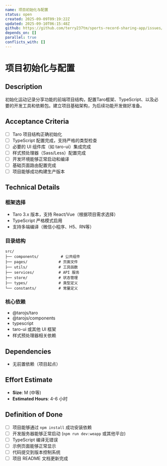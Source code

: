 ```yaml
---
name: 项目初始化与配置
status: open
created: 2025-09-09T09:19:22Z
updated: 2025-09-10T06:15:48Z
github: https://github.com/terry237tm/sports-record-sharing-app/issues/3
depends_on: []
parallel: true
conflicts_with: []
---
```


# 项目初始化与配置

## Description
初始化运动记录分享功能的前端项目结构，配置Taro框架、TypeScript、以及必要的开发工具和依赖包。建立项目基础架构，为后续功能开发做好准备。

## Acceptance Criteria
- [ ] Taro 项目结构正确初始化
- [ ] TypeScript 配置完成，支持严格的类型检查
- [ ] 必要的 UI 组件库（如 taro-ui）集成完成
- [ ] 样式预处理器（Sass/Less）配置完成
- [ ] 开发环境能够正常启动和编译
- [ ] 基础页面路由配置完成
- [ ] 项目能够成功构建生产版本

## Technical Details
### 框架选择
- Taro 3.x 版本，支持 React/Vue（根据项目需求选择）
- TypeScript 严格模式启用
- 支持多端编译（微信小程序、H5、RN等）

### 目录结构
```
src/
├── components/          # 公共组件
├── pages/              # 页面文件
├── utils/              # 工具函数
├── services/           # API 服务
├── store/              # 状态管理
├── types/              # 类型定义
└── constants/          # 常量定义
```

### 核心依赖
- @tarojs/taro
- @tarojs/components
- typescript
- taro-ui 或其他 UI 框架
- 样式预处理器相关依赖

## Dependencies
- 无前置依赖（项目起点）

## Effort Estimate
- **Size**: M (中等)
- **Estimated Hours**: 4-6 小时

## Definition of Done
- [ ] 项目能够通过 `npm install` 成功安装依赖
- [ ] 开发服务器能够正常启动 (`npm run dev:weapp` 或其他平台)
- [ ] TypeScript 编译无错误
- [ ] 示例页面能够正常显示
- [ ] 代码提交到版本控制系统
- [ ] 项目 README 文档更新完成
